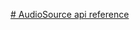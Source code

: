 [# AudioSource api reference](https://dsafa.github.io/audio-band/audiosource-api/AudioBand.AudioSource.html)